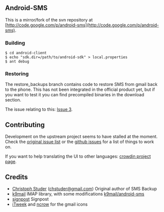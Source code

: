 ## Android-SMS

This is a mirror/fork of the svn repository at
[http://code.google.com/p/android-sms](http://code.google.com/p/android-sms).

### Building

    $ cd android-client
    $ echo "sdk.dir=/path/to/android-sdk" > local.properties
    $ ant debug

### Restoring

The restore_backups branch contains code to restore SMS from gmail back to the
phone. This has not been integrated in the official product yet, but if you
want to test it you can find precompiled binaries in the download section.

The issue relating to this: [Issue 3](http://code.google.com/p/android-sms/issues/detail?id=3).

## Contributing

Development on the upstream project seems to have stalled at the moment. Check the [original issue list](http://code.google.com/p/android-sms/issues/list)
or the [github issues](http://github.com/jberkel/android-sms/issues) for a list of things to work on.

If you want to help translating the UI to other languages: [crowdin project page](http://crowdin.net/project/sms-backup-plus/invite).

## Credits

  * [Christoph Studer](http://studer.tv/) (<chstuder@gmail.com>) Original author of SMS Backup
  * [k9mail](http://code.google.com/p/k9mail/) IMAP library, with some modifications [k9mail/android-sms](http://github.com/jberkel/k9mail)
  * [signpost](http://github.com/kaeppler/signpost) Signpost
  * [iTweek](http://itweek.deviantart.com/) and [ncrow](http://http://ncrow.deviantart.com/) for the gmail icons
